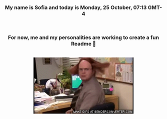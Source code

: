 


<div align="center">
<h3 >My name is Sofia and today is Monday, 25 October, 07:13 GMT-4</h3><br>
<h3 >For now, me and my personalities are working to create a fun Readme 👋
</h3><br>
<img src='img/dwight.gif' alt='working...'/>
</div>
